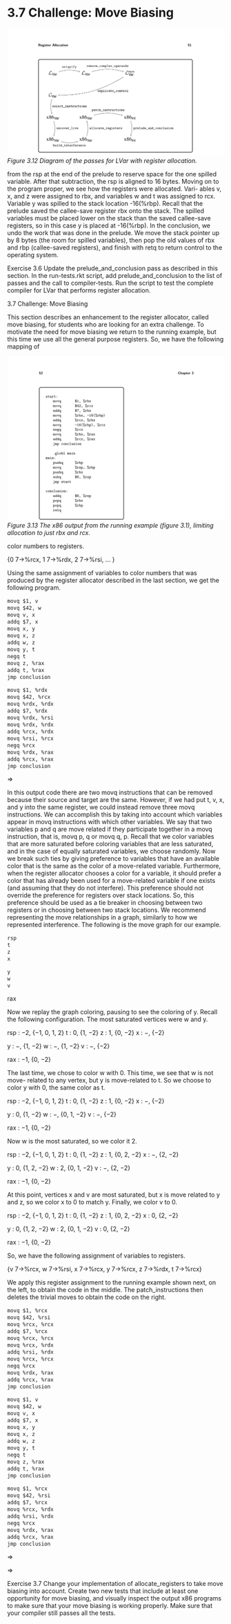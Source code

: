 # 3.7 Challenge: Move Biasing

![Figure 3.12 Diagram of...](images/page_65_vector_299.png)
*Figure 3.12 Diagram of the passes for LVar with register allocation.*

from the rsp at the end of the prelude to reserve space for the one spilled variable. After that subtraction, the rsp is aligned to 16 bytes. Moving on to the program proper, we see how the registers were allocated. Vari- ables v, x, and z were assigned to rbx, and variables w and t was assigned to rcx. Variable y was spilled to the stack location -16(%rbp). Recall that the prelude saved the callee-save register rbx onto the stack. The spilled variables must be placed lower on the stack than the saved callee-save registers, so in this case y is placed at -16(%rbp). In the conclusion, we undo the work that was done in the prelude. We move the stack pointer up by 8 bytes (the room for spilled variables), then pop the old values of rbx and rbp (callee-saved registers), and finish with retq to return control to the operating system.

Exercise 3.6 Update the prelude_and_conclusion pass as described in this section. In the run-tests.rkt script, add prelude_and_conclusion to the list of passes and the call to compiler-tests. Run the script to test the complete compiler for LVar that performs register allocation.

3.7 Challenge: Move Biasing

This section describes an enhancement to the register allocator, called move biasing, for students who are looking for an extra challenge. To motivate the need for move biasing we return to the running example, but this time we use all the general purpose registers. So, we have the following mapping of

![Figure 3.13 The x86...](images/page_66_vector_384.png)
*Figure 3.13 The x86 output from the running example (figure 3.1), limiting allocation to just rbx and rcx.*

color numbers to registers.

{0 7→%rcx, 1 7→%rdx, 2 7→%rsi, … }

Using the same assignment of variables to color numbers that was produced by the register allocator described in the last section, we get the following program.

```
movq $1, v
movq $42, w
movq v, x
addq $7, x
movq x, y
movq x, z
addq w, z
movq y, t
negq t
movq z, %rax
addq t, %rax
jmp conclusion
```

```
movq $1, %rdx
movq $42, %rcx
movq %rdx, %rdx
addq $7, %rdx
movq %rdx, %rsi
movq %rdx, %rdx
addq %rcx, %rdx
movq %rsi, %rcx
negq %rcx
movq %rdx, %rax
addq %rcx, %rax
jmp conclusion
```

⇒

In this output code there are two movq instructions that can be removed because their source and target are the same. However, if we had put t, v, x, and y into the same register, we could instead remove three movq instructions. We can accomplish this by taking into account which variables appear in movq instructions with which other variables. We say that two variables p and q are move related if they participate together in a movq instruction, that is, movq p, q or movq q, p. Recall that we color variables that are more saturated before coloring variables that are less saturated, and in the case of equally saturated variables, we choose randomly. Now we break such ties by giving preference to variables that have an available color that is the same as the color of a move-related variable. Furthermore, when the register allocator chooses a color for a variable, it should prefer a color that has already been used for a move-related variable if one exists (and assuming that they do not interfere). This preference should not override the preference for registers over stack locations. So, this preference should be used as a tie breaker in choosing between two registers or in choosing between two stack locations. We recommend representing the move relationships in a graph, similarly to how we represented interference. The following is the move graph for our example.

```
rsp
t
z
x
```

```
y
w
v
```

rax

Now we replay the graph coloring, pausing to see the coloring of y. Recall the following configuration. The most saturated vertices were w and y.

rsp : −2, {−1, 0, 1, 2} t : 0, {1, −2} z : 1, {0, −2} x : −, {−2}

y : −, {1, −2} w : −, {1, −2} v : −, {−2}

rax : −1, {0, −2}

The last time, we chose to color w with 0. This time, we see that w is not move- related to any vertex, but y is move-related to t. So we choose to color y with 0, the same color as t.

rsp : −2, {−1, 0, 1, 2} t : 0, {1, −2} z : 1, {0, −2} x : −, {−2}

y : 0, {1, −2} w : −, {0, 1, −2} v : −, {−2}

rax : −1, {0, −2}

Now w is the most saturated, so we color it 2.

rsp : −2, {−1, 0, 1, 2} t : 0, {1, −2} z : 1, {0, 2, −2} x : −, {2, −2}

y : 0, {1, 2, −2} w : 2, {0, 1, −2} v : −, {2, −2}

rax : −1, {0, −2}

At this point, vertices x and v are most saturated, but x is move related to y and z, so we color x to 0 to match y. Finally, we color v to 0.

rsp : −2, {−1, 0, 1, 2} t : 0, {1, −2} z : 1, {0, 2, −2} x : 0, {2, −2}

y : 0, {1, 2, −2} w : 2, {0, 1, −2} v : 0, {2, −2}

rax : −1, {0, −2}

So, we have the following assignment of variables to registers.

{v 7→%rcx, w 7→%rsi, x 7→%rcx, y 7→%rcx, z 7→%rdx, t 7→%rcx}

We apply this register assignment to the running example shown next, on the left, to obtain the code in the middle. The patch_instructions then deletes the trivial moves to obtain the code on the right.

```
movq $1, %rcx
movq $42, %rsi
movq %rcx, %rcx
addq $7, %rcx
movq %rcx, %rcx
movq %rcx, %rdx
addq %rsi, %rdx
movq %rcx, %rcx
negq %rcx
movq %rdx, %rax
addq %rcx, %rax
jmp conclusion
```

```
movq $1, v
movq $42, w
movq v, x
addq $7, x
movq x, y
movq x, z
addq w, z
movq y, t
negq t
movq z, %rax
addq t, %rax
jmp conclusion
```

```
movq $1, %rcx
movq $42, %rsi
addq $7, %rcx
movq %rcx, %rdx
addq %rsi, %rdx
negq %rcx
movq %rdx, %rax
addq %rcx, %rax
jmp conclusion
```

⇒

⇒

Exercise 3.7 Change your implementation of allocate_registers to take move biasing into account. Create two new tests that include at least one opportunity for move biasing, and visually inspect the output x86 programs to make sure that your move biasing is working properly. Make sure that your compiler still passes all the tests.


